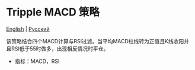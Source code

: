 # Tripple MACD 策略
[English](README.md) | [Русский](README_ru.md)

该策略结合四个MACD计算与RSI过滤。当平均MACD柱线转为正值且K线收阳并且RSI低于55时做多，出现相反情况时平仓。

- 指标：MACD，RSI

